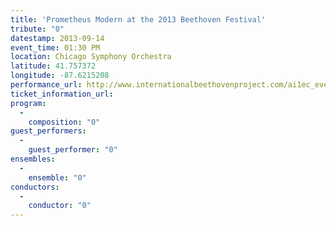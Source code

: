 ```yaml
---
title: 'Prometheus Modern at the 2013 Beethoven Festival'
tribute: "0"
datestamp: 2013-09-14
event_time: 01:30 PM
location: Chicago Symphony Orchestra
latitude: 41.757372
longitude: -87.6215208
performance_url: http://www.internationalbeethovenproject.com/ai1ec_event/blow-it-like-you-mean-it/?instance_id=205
ticket_information_url: 
program: 
  -
    composition: "0"
guest_performers: 
  -
    guest_performer: "0"
ensembles: 
  -
    ensemble: "0"
conductors: 
  -
    conductor: "0"
---
```

